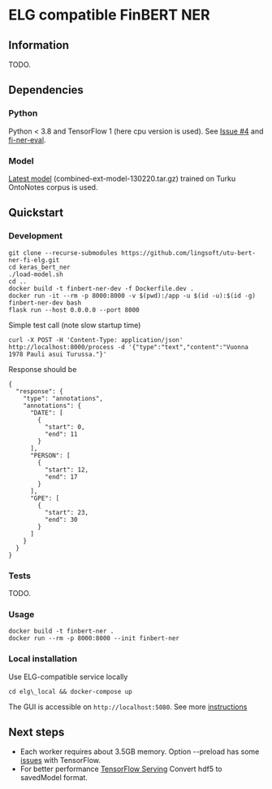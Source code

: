 # ELG compatible FinBERT NER

## Information

TODO.

## Dependencies

### Python

Python < 3.8 and TensorFlow 1 (here cpu version is used). See 
[Issue #4](https://github.com/spyysalo/keras-bert-ner/issues/4) and
[fi-ner-eval](https://github.com/aajanki/fi-ner-eval#turku-ner).

### Model  

[Latest model](https://turkunlp.org/fin-ner.html) (combined-ext-model-130220.tar.gz) 
trained on Turku OntoNotes corpus is used.

## Quickstart

### Development

```
git clone --recurse-submodules https://github.com/lingsoft/utu-bert-ner-fi-elg.git
cd keras_bert_ner
./load-model.sh
cd ..
docker build -t finbert-ner-dev -f Dockerfile.dev .
docker run -it --rm -p 8000:8000 -v $(pwd):/app -u $(id -u):$(id -g) finbert-ner-dev bash
flask run --host 0.0.0.0 --port 8000
```

Simple test call (note slow startup time)

```
curl -X POST -H 'Content-Type: application/json' http://localhost:8000/process -d '{"type":"text","content":"Vuonna 1978 Pauli asui Turussa."}'
```

Response should be

```
{
  "response": {
    "type": "annotations",
    "annotations": {
      "DATE": [
        {
          "start": 0,
          "end": 11
        }
      ],
      "PERSON": [
        {
          "start": 12,
          "end": 17
        }
      ],
      "GPE": [
        {
          "start": 23,
          "end": 30
        }
      ]
    }
  }
}
```

### Tests

TODO.

### Usage

```
docker build -t finbert-ner .
docker run --rm -p 8000:8000 --init finbert-ner
```

### Local installation

Use ELG-compatible service locally

```
cd elg\_local && docker-compose up
```

The GUI is accessible on `http://localhost:5080`. See more 
[instructions](https://european-language-grid.readthedocs.io/en/stable/all/A1_PythonSDK/DeployServicesLocally.html#deploy-elg-compatible-service-from-its-docker-image)

## Next steps

- Each worker requires about 3.5GB memory. Option --preload has some 
  [issues](https://github.com/benoitc/gunicorn/issues/2369) with TensorFlow.
- For better performance [TensorFlow Serving](https://www.tensorflow.org/tfx/guide/serving)
  Convert hdf5 to savedModel format.
